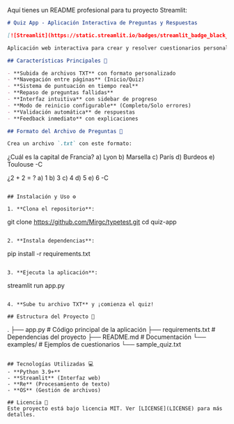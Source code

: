 Aquí tienes un README profesional para tu proyecto Streamlit:

```markdown
# Quiz App - Aplicación Interactiva de Preguntas y Respuestas

[![Streamlit](https://static.streamlit.io/badges/streamlit_badge_black_white.svg)](https://typetest.streamlit.app/)

Aplicación web interactiva para crear y resolver cuestionarios personalizados, con seguimiento de progreso y repaso de preguntas fallidas.

## Características Principales 🚀

- **Subida de archivos TXT** con formato personalizado
- **Navegación entre páginas** (Inicio/Quiz)
- **Sistema de puntuación en tiempo real**
- **Repaso de preguntas fallidas**
- **Interfaz intuitiva** con sidebar de progreso
- **Modo de reinicio configurable** (Completo/Solo errores)
- **Validación automática** de respuestas
- **Feedback inmediato** con explicaciones

## Formato del Archivo de Preguntas 📝

Crea un archivo `.txt` con este formato:

```
¿Cuál es la capital de Francia?
a) Lyon
b) Marsella
c) París
d) Burdeos
e) Toulouse
-C

¿2 + 2 = ?
a) 1
b) 3
c) 4
d) 5
e) 6
-C
```

## Instalación y Uso ⚙️

1. **Clona el repositorio**:
```
git clone https://github.com/Mirgc/typetest.git
cd quiz-app
```

2. **Instala dependencias**:
```
pip install -r requirements.txt
```

3. **Ejecuta la aplicación**:
```
streamlit run app.py
```

4. **Sube tu archivo TXT** y ¡comienza el quiz!

## Estructura del Proyecto 📂
```
.
├── app.py             # Código principal de la aplicación
├── requirements.txt   # Dependencias del proyecto
├── README.md          # Documentación
└── examples/          # Ejemplos de cuestionarios
    └── sample_quiz.txt
```

## Tecnologías Utilizadas 💻
- **Python 3.9+**
- **Streamlit** (Interfaz web)
- **Re** (Procesamiento de texto)
- **OS** (Gestión de archivos)

## Licencia 📄
Este proyecto está bajo licencia MIT. Ver [LICENSE](LICENSE) para más detalles.

```
